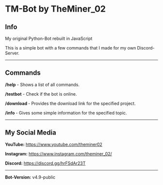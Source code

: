 # TM-Bot by TheMiner_02

## Info
My original Python-Bot rebuilt in JavaScript

This is a simple bot with a few commands that I made for my own Discord-Server.

---

## Commands
**/help**     - Shows a list of all commands.

**/testbot**  - Check if the bot is online.

**/download <project>** - Provides the download link for the specified project.

**/info <topic>** - Gives some simple information for the specified topic.

---

## My Social Media

**YouTube:**    https://www.youtube.com/theminer02

**Instagram:**  https://www.instagram.com/theminer_02/

**Discord:**    https://discord.gg/hrFSdAr23T

---

**Bot-Version:** v4.9-public
